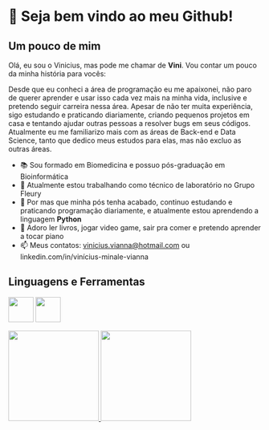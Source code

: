 # 👋 Seja bem vindo ao meu Github!

## Um pouco de mim 
Olá, eu sou o Vinicius, mas pode me chamar de __Vini__. Vou contar um pouco da minha história para vocês:

Desde que eu conheci a área de programação eu me apaixonei, não paro de querer aprender e usar isso cada vez mais na minha vida, inclusive e pretendo seguir carreira nessa área. 
Apesar de não ter muita experiência, sigo estudando e praticando diariamente, criando pequenos projetos em casa e tentando ajudar outras pessoas a resolver bugs em seus códigos.
Atualmente eu me familiarizo mais com as áreas de Back-end e Data Science, tanto que dedico meus estudos para elas, mas não excluo as outras áreas.

- 📚 Sou formado em Biomedicina e possuo pós-graduação em Bioinformática
- 🔬 Atualmente estou trabalhando como técnico de laboratório no Grupo Fleury
- 🌱 Por mas que minha pós tenha acabado, continuo estudando e praticando programação diariamente, e atualmente estou aprendendo a linguagem __Python__
- 🎈 Adoro ler livros, jogar video game, sair pra comer e pretendo aprender a tocar piano
- 📫 Meus contatos: vinicius.vianna@hotmail.com ou linkedin.com/in/vinícius-minale-vianna

## Linguagens e Ferramentas
<img src="https://cdn.jsdelivr.net/gh/devicons/devicon/icons/python/python-original.svg" width="50" height="50"/>     <img src="https://cdn.jsdelivr.net/gh/devicons/devicon/icons/vscode/vscode-original-wordmark.svg" width="50" height="50"/>

<div>
<a href="https://github.com/seu-usuário-aqui">
<img height="180em" src="https://github-readme-stats.vercel.app/api/top-langs/?username=Vini-23&layout=compact&langs_count=7&theme=dracula"/>
<img height="180em" src="https://github-readme-stats.vercel.app/api?username=Vini-23&show_icons=true&theme=dracula&include_all_commits=true&count_private=true"/>
</div>

